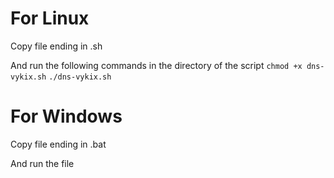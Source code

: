 # For Linux

Copy file ending in .sh

And run the following commands in the directory of the script
`chmod +x dns-vykix.sh`
`./dns-vykix.sh`

# For Windows

Copy file ending in .bat

And run the file

